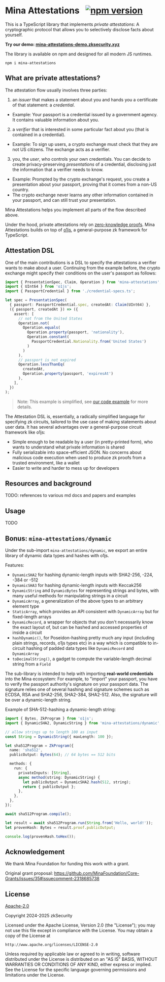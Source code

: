 # Mina Attestations &nbsp; [![npm version](https://img.shields.io/npm/v/mina-attestations.svg?style=flat)](https://www.npmjs.com/package/mina-attestations)

This is a TypeScript library that implements _private attestations_: A cryptographic protocol that allows you to selectively disclose facts about yourself.

**Try our demo: [mina-attestations-demo.zksecurity.xyz](https://mina-attestations-demo.zksecurity.xyz)**

The library is available on npm and designed for all modern JS runtimes.

```
npm i mina-attestations
```

## What are private attestations?

The attestation flow usually involves three parties:

1. an _issuer_ that makes a statement about you and hands you a certificate of that statement: a _credential_.

- Example: Your passport is a credential issued by a government agency. It contains valuable information about you.

2. a _verifier_ that is interested in some particular fact about you (that is contained in a credential).

- Example: To sign up users, a crypto exchange must check that they are not US citizens. The exchange acts as a verifier.

3. you, the _user_, who controls your own credentials. You can decide to create privacy-preserving _presentations_ of a credential, disclosing just the information that a verifier needs to know.

- Example: Prompted by the crypto exchange's request, you create a presentation about your passport, proving that it comes from a non-US country.
- The crypto exchange never learns any other information contained in your passport, and can still trust your presentation.

<!-- TODO: add diagram -->

Mina Attestations helps you implement all parts of the flow described above.

Under the hood, private attestations rely on [zero-knowledge proofs](https://en.wikipedia.org/wiki/Zero-knowledge_proof).
Mina Attestations builds on top of [o1js](https://github.com/o1-labs/o1js), a general-purpose zk framework for TypeScript.

## Attestation DSL

One of the main contributions is a DSL to specify the attestations a verifier wants to make about a user.
Continuing from the example before, the crypto exchange might specify their conditions on the user's passport as follows:

```ts
import { PresentationSpec, Claim, Operation } from 'mina-attestations';
import { UInt64 } from 'o1js';
import { PassportCredential } from './credential-specs.ts';

let spec = PresentationSpec(
  { passport: PassportCredential.spec, createdAt: Claim(UInt64) },
  ({ passport, createdAt }) => ({
    assert: [
      // not from the United States
      Operation.not(
        Operation.equals(
          Operation.property(passport, 'nationality'),
          Operation.constant(
            PassportCredential.Nationality.from('United States')
          )
        )
      ),
      // passport is not expired
      Operation.lessThanEq(
        createdAt,
        Operation.property(passport, 'expiresAt')
      ),
    ],
  })
);
```

> Note: This example is simplified, see [our code example](https://github.com/zksecurity/mina-attestations/blob/main/examples/mock-zk-passport.eg.ts) for more details.

The Attestation DSL is, essentially, a radically simplified language for specifying zk circuits, tailored to the use case of making statements about user data. It has several advantages over a general-purpose circuit framework like o1js:

- Simple enough to be readable by a user (in pretty-printed form), who wants to understand what private information is shared
- Fully serializable into space-efficient JSON. No concerns about malicious code execution when used to produce zk proofs from a trusted environment, like a wallet
- Easier to write and harder to mess up for developers

## Resources and background

TODO: references to various md docs and papers and examples

## Usage

TODO

## Bonus: `mina-attestations/dynamic`

Under the sub-import `mina-attestations/dynamic`, we export an entire library of dynamic data types and hashes with o1js.

Features:

- `DynamicSHA2` for hashing dynamic-length inputs with SHA2-256, -224, -384 or -512
- `DynamicSHA3` for hashing dynamic-length inputs with Keccak256
- `DynamicString` and `DynamicBytes` for representing strings and bytes, with many useful methods for manipulating strings in a circuit
- `DynamicArray`, a generalization of the above types to an arbitrary element type
- `StaticArray`, which provides an API consistent with `DynamicArray` but for fixed-length arrays
- `DynamicRecord`, a wrapper for objects that you don't necessarily know the exact layout of, but can be hashed and accessed properties of inside a circuit
- `hashDynamic()`, for Poseidon-hashing pretty much any input (including plain strings, records, o1js types etc) in a way which is compatible to in-circuit hashing of padded data types like `DynamicRecord` and `DynamicArray`
- `toDecimalString()`, a gadget to compute the variable-length decimal string from a `Field`

The sub-library is intended to help with importing **real-world credentials** into the Mina ecosystem: For example, to "import" your passport, you have to verify the passport authority's signature on your passport data. The signature relies one of several hashing and signature schemes such as ECDSA, RSA and SHA2-256, SHA2-384, SHA2-512. Also, the signature will be over a dynamic-length string.

Example of SHA-512-hashing a dynamic-length string:

```ts
import { Bytes, ZkProgram } from 'o1js';
import { DynamicSHA2, DynamicString } from 'mina-attestations/dynamic';

// allow strings up to length 100 as input
const String = DynamicString({ maxLength: 100 });

let sha512Program = ZkProgram({
  name: 'sha512',
  publicOutput: Bytes(64); // 64 bytes == 512 bits

  methods: {
    run: {
      privateInputs: [String],
      async method(string: DynamicString) {
        let publicOutput = DynamicSHA2.hash(512, string);
        return { publicOutput };
      },
    },
  },
});

await sha512Program.compile();

let result = await sha512Program.run(String.from('Hello, world!'));
let provenHash: Bytes = result.proof.publicOutput;

console.log(provenHash.toHex());
```

## Acknowledgement

We thank Mina Foundation for funding this work with a grant.

Original grant proposal: https://github.com/MinaFoundation/Core-Grants/issues/35#issuecomment-2318685738

## License

[Apache-2.0](LICENSE)

Copyright 2024-2025 zkSecurity

Licensed under the Apache License, Version 2.0 (the "License");
you may not use this file except in compliance with the License.
You may obtain a copy of the License at

    http://www.apache.org/licenses/LICENSE-2.0

Unless required by applicable law or agreed to in writing, software
distributed under the License is distributed on an "AS IS" BASIS,
WITHOUT WARRANTIES OR CONDITIONS OF ANY KIND, either express or implied.
See the License for the specific language governing permissions and
limitations under the License.
